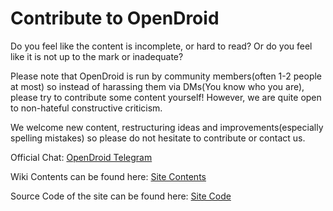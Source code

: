 # Contribute to OpenDroid
Do you feel like the content is incomplete, or hard to read? Or do you feel like it is not up to the mark or inadequate? 

Please note that OpenDroid is run by community members(often 1-2 people at most) so instead of harassing them via DMs(You know who you are), please try to contribute some content yourself! However, we are quite open to non-hateful constructive criticism. 

We welcome new content, restructuring ideas and improvements(especially spelling mistakes) so please do not hesitate to contribute or contact us. 

Official Chat: 
[OpenDroid Telegram](https://t.me/opendroidwiki)

Wiki Contents can be found here:
[Site Contents](https://github.com/opendroid-project/docs)

Source Code of the site can be found here:
[Site Code](https://github.com/opendroid-project/opendroid-web)